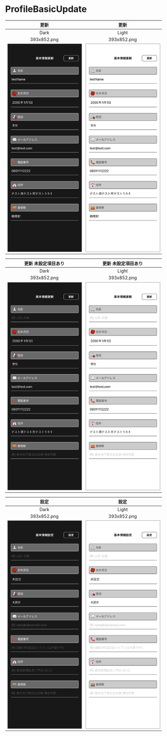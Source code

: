 # ProfileBasicUpdate

|更新|更新|
|:---:|:---:|
|Dark|Light|
|393x852.png|393x852.png|
|<img src='../ReferenceImages_64/ProfileBasicUpdate/testBasicUpdateViewController_更新_Dark_393x852.png' width='250' style='border: 1px solid #999' />|<img src='../ReferenceImages_64/ProfileBasicUpdate/testBasicUpdateViewController_更新_Light_393x852.png' width='250' style='border: 1px solid #999' />|

|更新 未設定項目あり|更新 未設定項目あり|
|:---:|:---:|
|Dark|Light|
|393x852.png|393x852.png|
|<img src='../ReferenceImages_64/ProfileBasicUpdate/testBasicUpdateViewController_更新_未設定項目あり_Dark_393x852.png' width='250' style='border: 1px solid #999' />|<img src='../ReferenceImages_64/ProfileBasicUpdate/testBasicUpdateViewController_更新_未設定項目あり_Light_393x852.png' width='250' style='border: 1px solid #999' />|

|設定|設定|
|:---:|:---:|
|Dark|Light|
|393x852.png|393x852.png|
|<img src='../ReferenceImages_64/ProfileBasicUpdate/testBasicUpdateViewController_設定_Dark_393x852.png' width='250' style='border: 1px solid #999' />|<img src='../ReferenceImages_64/ProfileBasicUpdate/testBasicUpdateViewController_設定_Light_393x852.png' width='250' style='border: 1px solid #999' />|

